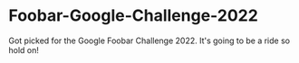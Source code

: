 # Foobar-Google-Challenge-2022
Got picked for the Google Foobar Challenge 2022. It's going to be a ride so hold on!

